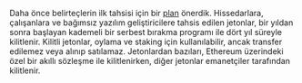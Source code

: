 Daha önce belirteçlerin ilk tahsisi için bir [plan](https://medium.com/starkware/part-3-starknet-token-design-5cc17af066c6) önerdik. Hissedarlara, çalışanlara ve bağımsız yazılım geliştiricilere tahsis edilen jetonlar, bir yıldan sonra başlayan kademeli bir serbest bırakma programı ile dört yıl süreyle kilitlenir. Kilitli jetonlar, oylama ve staking için kullanılabilir, ancak transfer edilemez veya alınıp satılamaz. Jetonlardan bazıları, Ethereum üzerindeki özel bir akıllı sözleşme ile kilitlenirken, diğer jetonlar emanetçiler tarafından kilitlenir.